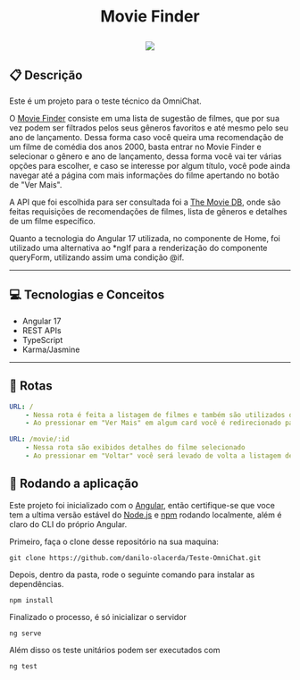 # <p align = "center"> Movie Finder </p>

<p align="center">
   <img src="https://static.vecteezy.com/system/resources/previews/010/286/336/original/realistic-open-movie-clapper-open-isolated-on-transparent-background-shown-slate-board-png.png"/>
</p>

##  :clipboard: Descrição

Este é um projeto para o teste técnico da OmniChat.

O [Movie Finder](teste-omni-chat.vercel.app) consiste em uma lista de sugestão de filmes, que por sua vez podem ser filtrados pelos seus gêneros favoritos e até mesmo pelo seu ano de lançamento. Dessa forma caso você queira uma recomendação de um filme de comédia dos anos 2000, basta entrar no Movie Finder e selecionar o gênero e ano de lançamento, dessa forma você vai ter várias opções para escolher, e caso se interesse por algum título, você pode ainda navegar até a página com mais informações do filme apertando no botão de "Ver Mais".

A API que foi escolhida para ser consultada foi a [The Movie DB](https://developer.themoviedb.org/reference/intro/getting-started), onde são feitas requisições de recomendações de filmes, lista de gêneros e detalhes de um filme específico.

Quanto a tecnologia do Angular 17 utilizada, no componente de Home, foi utilizado uma alternativa ao *ngIf para a renderização do componente queryForm, utilizando assim uma condição @if.

***

## :computer:	 Tecnologias e Conceitos

- Angular 17
- REST APIs
- TypeScript
- Karma/Jasmine

***

## :rocket: Rotas

```yml
URL: /
    - Nessa rota é feita a listagem de filmes e também são utilizados os filtros desejados
    - Ao pressionar em "Ver Mais" em algum card você é redirecionado para a página desse filme
```
    
```yml 
URL: /movie/:id
    - Nessa rota são exibidos detalhes do filme selecionado
    - Ao pressionar em "Voltar" você será levado de volta a listagem de filmes
```

## 🏁 Rodando a aplicação

Este projeto foi inicializado com o [Angular](https://angular.io/guide/setup-local), então certifique-se que voce tem a ultima versão estável do [Node.js](https://nodejs.org/en/download/) e [npm](https://www.npmjs.com/) rodando localmente, além é claro do CLI do próprio Angular.

Primeiro, faça o clone desse repositório na sua maquina:

```
git clone https://github.com/danilo-olacerda/Teste-OmniChat.git
```

Depois, dentro da pasta, rode o seguinte comando para instalar as dependências.

```
npm install
```

Finalizado o processo, é só inicializar o servidor
```
ng serve
```

Além disso os teste unitários podem ser executados com

```
ng test
```
